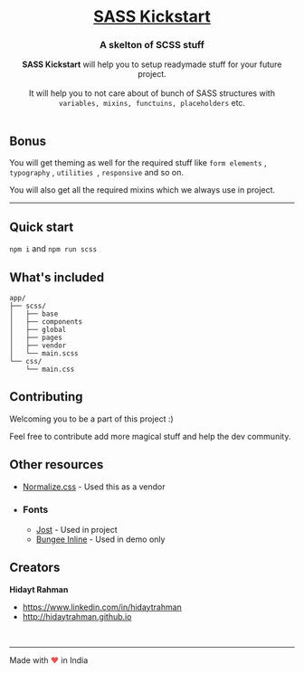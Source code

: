 <p align="center">
  <a href="https://hidaytrahman.github.io/sassKickstart/">
    <h1 align="center"> SASS Kickstart</h1>
  </a>

  <h3 align="center">A skelton of SCSS stuff </h3>

  <p align="center">
    <strong>SASS Kickstart</strong> will help you to setup readymade stuff for your future project.  <br><br> 
    It will help you to not care about of bunch of SASS structures with <code>variables, mixins, functuins, placeholders</code> etc.
    <br>
     <br>

  </p>

</p>





## Bonus
You will get theming as well for the required stuff like ```form elements``` , ```typography``` , ```utilities ```, ```responsive``` and so on.

You will also get all the required mixins which we always use in project.


<hr>

## Quick start
```npm i``` and ```npm run scss```

## What's included

```
app/
├── scss/
│   ├── base
│   ├── components
│   ├── global
│   ├── pages
│   ├── vendor
│   └── main.scss
└── css/
    └── main.css
```

## Contributing
Welcoming you to be a part of this project :)

Feel free to contribute add more magical stuff and help the dev community.

## Other resources
- [Normalize.css](https://necolas.github.io/normalize.css/) - Used this as a vendor
- ### Fonts
    - [Jost](https://fonts.google.com/specimen/Jost) - Used in project
    - [Bungee Inline](https://fonts.google.com/specimen/Bungee+Inline?selection.family=Bungee+Inline) - Used in demo only




## Creators
**Hidayt Rahman**

- <https://www.linkedin.com/in/hidaytrahman>
- <http://hidaytrahman.github.io>


<br>
<hr>
<style>.heart{color:#e25555;}</style>
Made with <span class="heart">❤</span> in India